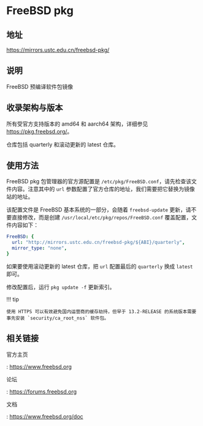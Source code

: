 # FreeBSD pkg

## 地址

<https://mirrors.ustc.edu.cn/freebsd-pkg/>

## 说明

FreeBSD 预编译软件包镜像

## 收录架构与版本

所有受官方支持版本的 amd64 和 aarch64 架构，详细参见 <https://pkg.freebsd.org/>。

仓库包括 quarterly 和滚动更新的 latest 仓库。

## 使用方法

FreeBSD pkg 包管理器的官方源配置是 `/etc/pkg/FreeBSD.conf`，请先检查该文件内容。注意其中的 `url` 参数配置了官方仓库的地址，我们需要把它替换为镜像站的地址。

该配置文件是 FreeBSD 基本系统的一部分，会随着 `freebsd-update` 更新，请不要直接修改，而是创建 `/usr/local/etc/pkg/repos/FreeBSD.conf` 覆盖配置，文件内容如下：

```yaml
FreeBSD: {
  url: "http://mirrors.ustc.edu.cn/freebsd-pkg/${ABI}/quarterly",
  mirror_type: "none",
}
```

如果要使用滚动更新的 latest 仓库，把 `url` 配置最后的 `quarterly` 换成 `latest` 即可。

修改配置后，运行 `pkg update -f` 更新索引。

!!! tip

    使用 HTTPS 可以有效避免国内运营商的缓存劫持，但早于 13.2-RELEASE 的系统版本需要事先安装 `security/ca_root_nss` 软件包。

## 相关链接

官方主页

:   <https://www.freebsd.org>

论坛

:   <https://forums.freebsd.org>

文档

:   <https://www.freebsd.org/doc>
